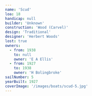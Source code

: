 ```yaml
---
name: 'Scud'
loa: 18
handicap: null
builder: 'Unknown'
construction: 'Wood (Carvel)'
design: 'Traditional'
designer: 'Herbert Woods'
lost: true
owners:
  - from: 1938
    to: null
    owner: 'E A Ellis'
  - from: 1927
    to: 1938
    owner: 'H Bolingbroke'
sailNumber: 5
yearBuilt: 1927
coverImage: '/images/boats/scud-5.jpg'
---
```


